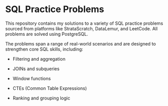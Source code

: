 # SQL Practice Problems
This repository contains my solutions to a variety of SQL practice problems sourced from platforms like StrataScratch, DataLemur, and LeetCode. All problems are solved using PostgreSQL.

The problems span a range of real-world scenarios and are designed to strengthen core SQL skills, including:

- Filtering and aggregation

- JOINs and subqueries

- Window functions

- CTEs (Common Table Expressions)

- Ranking and grouping logic
